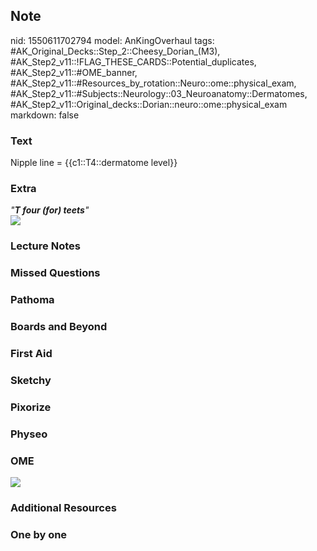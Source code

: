 ## Note
nid: 1550611702794
model: AnKingOverhaul
tags: #AK_Original_Decks::Step_2::Cheesy_Dorian_(M3), #AK_Step2_v11::!FLAG_THESE_CARDS::Potential_duplicates, #AK_Step2_v11::#OME_banner, #AK_Step2_v11::#Resources_by_rotation::Neuro::ome::physical_exam, #AK_Step2_v11::#Subjects::Neurology::03_Neuroanatomy::Dermatomes, #AK_Step2_v11::Original_decks::Dorian::neuro::ome::physical_exam
markdown: false

### Text
Nipple line = {{c1::T4::dermatome level}}

### Extra
<div>
  <i>"<b>T four (for) teets</b>"</i>
</div><img src="paste-198612172669293.jpg">

### Lecture Notes


### Missed Questions


### Pathoma


### Boards and Beyond


### First Aid


### Sketchy


### Pixorize


### Physeo


### OME
<div class="ome-widget">
  <a href="https://onlinemeded.org?ref=anki"><img src=
  "_OME_AnkiFlashcards_General_3.png"></a>
</div>

### Additional Resources


### One by one

